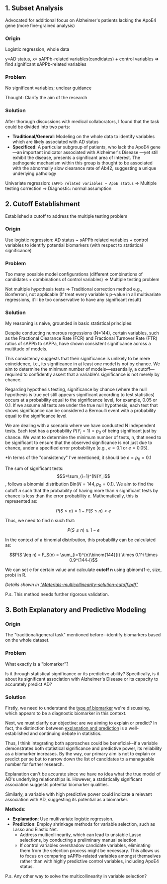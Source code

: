 ## 1. Subset Analysis

Advocated for additional focus on Alzheimer's patients lacking the ApoE4 gene (more fine-grained analysis)

### Origin

Logistic regression, whole data

y=AD status, x= sAPPb-related variables(candidates) + control variables $\Rightarrow$ find significant sAPPb-related variables

### Problem

No significant variables; unclear guidance

Thought: Clarify the aim of the research

### Solution
After thorough discussions with medical collaborators, I found that the task could be divided into two parts:
- **Traditional/General**: Modeling on the whole data to identify variables which are likely associated with AD status
- **Specificed**: A particular subgroup of patients, who lack the ApoE4 gene—an important indicator associated with Alzheimer's Disease —yet still exhibit the disease, presents a significant area of interest. The pathogenic mechanism within this group is thought to be associated with the abnormally slow clearance rate of Ab42, suggesting a unique underlying pathology

Univariate regression: `sAPPb related variables ~ ApoE status`
$\Rightarrow$ Multiple testing correction $\Rightarrow$ Diagnostic: normal assumption


## 2. Cutoff Establishment
Established a cutoff to address the multiple testing problem

### Origin

Use logistic regression: AD status ~ sAPPb related variables + control variables to identify potential biomarkers (with respect to statistical significance)

### Problem

Too many possible model configurations (different combinations of candidates + combinations of control variables) $\Rightarrow$ Multiple testing problem

Not multiple hypothesis tests $\Rightarrow$ Traditional correction method e.g., Bonferroni, not applicable (If treat every variable's p-value in all multivariate regressions, it'll be too conservative to have any significant result)

### Solution

My reasoning is naive, grounded in basic statistical principles: 

Despite conducting numerous regressions (N=144), certain variables, such as the Fractional Clearance Rate (FCR) and Fractional Turnover Rate (FTR) ratios of sAPPb to sAPPa, have shown consistent significance across a multitude of models. 

This consistency suggests that their significance is unlikely to be mere coincidence, i.e., its significance in at least one model is not by chance. We aim to determine the minimum number of models—essentially, a cutoff—required to confidently assert that a variable's significance is not merely by chance.

Regarding hypothesis testing, significance by chance (where the null hypothesis is true yet still appears significant according to test statistics) occurs at a probability equal to the significance level, for example, 0.05 or 0.1. If we assume all tests are under the true null hypothesis, each test that shows significance can be considered a Bernoulli event with a probability equal to the significance level.

We are dealing with a scenario where we have conducted N independent tests. Each test has a probability $P(Y_i = 1) = p_0$ of being significant just by chance. We want to determine the minimum number of tests, n, that need to be significant to ensure that the observed significance is not just due to chance, under a specified error probabilitye (e.g., $e = 0.1$ or $e = 0.05$).

*In terms of the "consistency" I've mentioned, it should be $e=p_0=0.1$

The sum of significant tests: $$S=\sum_{i=1}^{N}Y_i$$, follows a binomial distribution $\text{Bin}(N = 144, p_0 = 0.1)$. We aim to find the cutoff $n$ such that the probability of having more than $n$ significant tests by chance is less than the error probability $e$. Mathematically, this is represented as:

$$P(S > n) = 1 - P(S \leq n) < e$$

Thus, we need to find n such that:

$$P(S \leq n) \geq 1 - e$$

In the context of a binomial distribution, this probability can be calculated as:

$$P(S \leq n) = F_S(n) = \sum_{i=1}^{n}\binom{144}{i} \times 0.1^i \times 0.9^{144-i}$$

We can set e for certain value and calculate **cutoff n** using qbinom(1-e, size, prob) in R.

*Details shown in ["Materials-multicollinearity-solution-cutoff.pdf"](Materials/multicollinearity-solution-cutoff.pdf)*

P.s. This method needs further rigorous validation.

## 3. Both Explanatory and Predictive Modeling

### Origin

The "traditional/general task" mentioned before--identify biomarkers based on the whole dataset.

### Problem

What exactly is a "biomarker"? 

Is it through statistical significance or its predictive ability? Specifically, is it about its significant association with Alzheimer's Disease or its capacity to accurately predict AD?

### Solution

Firstly, we need to understand the [type of biomarker](https://www.atlasantibodies.com/knowledge-hub/blog/7-types-of-biomarkers/?language=en) we're discussing, which appears to be a diagnostic biomarker in this context.

Next, we must clarify our objective: are we aiming to explain or predict? In fact, the distinction between [explanation and prediction](https://www.stat.berkeley.edu/~aldous/157/Papers/shmueli.pdf) is a well-established and continuing debate in statistics.

Thus, I think integrating both approaches could be beneficial--if a variable demonstrates both statistical significance and predictive power, its reliability as a biomarker increases. By the way, our primary aim is not to explain or predict per se but to narrow down the list of candidates to a manageable number for further research.

Explanation can't be accurate since we have no idea what the true model of AD's underlying relationships is. However, a statistically significant association suggests potential biomarker qualities.

Similarly, a variable with high predictive power could indicate a relevant association with AD, suggesting its potential as a biomarker.

**Methods**:
- **Explanation**: Use multivariate logistic regression.
- **Prediction**: Employ shrinkage methods for variable selection, such as Lasso and Elastic Net.
  - Address multicollinearity, which can lead to unstable Lasso selections, by conducting a preliminary manual selection.
  - If control variables overshadow candidate variables, eliminating them from the selection process might be necessary. This allows us to focus on comparing sAPPb-related variables amongst themselves rather than with highly predictive control variables, including ApoE4 status.

P.s. Any other way to solve the multicollinearity in variable selection?
